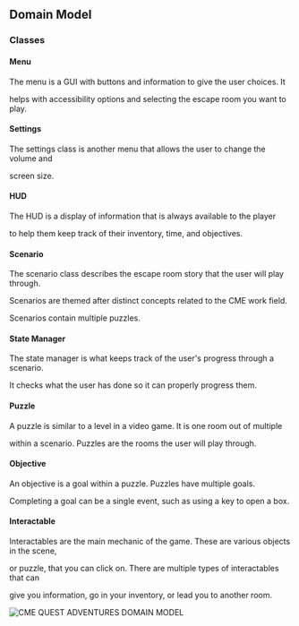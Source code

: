 ## Domain Model

### Classes

#### Menu
The menu is a GUI with buttons and information to give the user choices. It

helps with accessibility options and selecting the escape room you want to play.

#### Settings
The settings class is another menu that allows the user to change the volume and 

screen size.

#### HUD
The HUD is a display of information that is always available to the player

to help them keep track of their inventory, time, and objectives.

#### Scenario
The scenario class describes the escape room story that the user will play through.

Scenarios are themed after distinct concepts related to the CME work field.

Scenarios contain multiple puzzles.

#### State Manager
The state manager is what keeps track of the user's progress through a scenario.

It checks what the user has done so it can properly progress them.


#### Puzzle
A puzzle is similar to a level in a video game. It is one room out of multiple

within a scenario. Puzzles are the rooms the user will play through.

#### Objective
An objective is a goal within a puzzle. Puzzles have multiple goals.

Completing a goal can be a single event, such as using a key to open a box.

#### Interactable
Interactables are the main mechanic of the game. These are various objects in the scene,

or puzzle, that you can click on. There are multiple types of interactables that can 

give you information, go in your inventory, or lead you to another room.







![CME QUEST ADVENTURES DOMAIN MODEL](https://github.com/Jcarth3w/CME-Quest-Adventures/assets/70415471/2aa091e2-a099-4762-8951-ea608b2413e1)

